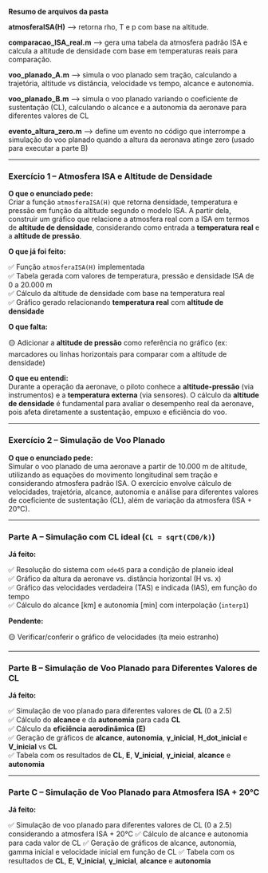 **Resumo de arquivos da pasta**

**atmosferaISA(H)** —> retorna rho, T e p com base na altitude.

**comparacao_ISA_real.m** —> gera uma tabela da atmosfera padrão ISA e calcula a altitude de densidade com base em temperaturas reais para comparação.

**voo_planado_A.m**  —> simula o voo planado sem tração, calculando a trajetória, altitude vs distância, velocidade vs tempo, alcance e autonomia.

**voo_planado_B.m**  —> simula o voo planado variando o coeficiente de sustentação (CL), calculando o alcance e a autonomia da aeronave para diferentes valores de CL

**evento_altura_zero.m**   —> define um evento no código que interrompe a simulação do voo planado quando a altura da aeronava atinge zero (usado para executar a parte B)

---

### Exercício 1 – Atmosfera ISA e Altitude de Densidade

**O que o enunciado pede:**  
Criar a função `atmosferaISA(H)` que retorna densidade, temperatura e pressão em função da altitude segundo o modelo ISA. A partir dela, construir um gráfico que relacione a atmosfera real com a ISA em termos de **altitude de densidade**, considerando como entrada a **temperatura real** e a **altitude de pressão**.

**O que já foi feito:**  

✅ Função `atmosferaISA(H)` implementada  
✅ Tabela gerada com valores de temperatura, pressão e densidade ISA de 0 a 20.000 m  
✅ Cálculo da altitude de densidade com base na temperatura real  
✅ Gráfico gerado relacionando **temperatura real** com **altitude de densidade**

**O que falta:**  

🟡 Adicionar a **altitude de pressão** como referência no gráfico (ex: marcadores ou linhas horizontais para comparar com a altitude de densidade)

**O que eu entendi:**  
Durante a operação da aeronave, o piloto conhece a **altitude-pressão** (via instrumentos) e a **temperatura externa** (via sensores). O cálculo da **altitude de densidade** é fundamental para avaliar o desempenho real da aeronave, pois afeta diretamente a sustentação, empuxo e eficiência do voo.

--- 

### Exercício 2 – Simulação de Voo Planado

**O que o enunciado pede:**  
Simular o voo planado de uma aeronave a partir de 10.000 m de altitude, utilizando as equações do movimento longitudinal sem tração e considerando atmosfera padrão ISA. O exercício envolve cálculo de velocidades, trajetória, alcance, autonomia e análise para diferentes valores de coeficiente de sustentação (CL), além de variação da atmosfera (ISA + 20°C).

---

### Parte A – Simulação com CL ideal (`CL = sqrt(CD0/k)`)

**Já feito:**

✅ Resolução do sistema com `ode45` para a condição de planeio ideal  
✅ Gráfico da altura da aeronave vs. distância horizontal (H vs. x)  
✅ Gráfico das velocidades verdadeira (TAS) e indicada (IAS), em função do tempo  
✅ Cálculo do alcance [km] e autonomia [min] com interpolação (`interp1`)

**Pendente:**

🟡 Verificar/conferir o gráfico de velocidades (ta meio estranho)

---

### Parte B – Simulação de Voo Planado para Diferentes Valores de CL

**Já feito:**

✅ Simulação de voo planado para diferentes valores de **CL** (0 a 2.5)  
✅ Cálculo do **alcance** e da **autonomia** para cada **CL**  
✅ Cálculo da **eficiência aerodinâmica (E)**  
✅ Geração de gráficos de **alcance**, **autonomia**, **γ_inicial**, **H_dot_inicial** e **V_inicial** vs **CL**  
✅ Tabela com os resultados de **CL**, **E**, **V_inicial**, **γ_inicial**, **alcance** e **autonomia**

---

### Parte C – Simulação de Voo Planado para Atmosfera ISA + 20°C

**Já feito:**

✅ Simulação de voo planado para diferentes valores de CL (0 a 2.5) considerando a atmosfera ISA + 20°C
✅ Cálculo de alcance e autonomia para cada valor de CL
✅ Geração de gráficos de alcance, autonomia, gamma inicial e velocidade inicial em função de CL
✅ Tabela com os resultados de **CL**, **E**, **V_inicial**, **γ_inicial**, **alcance** e **autonomia**


